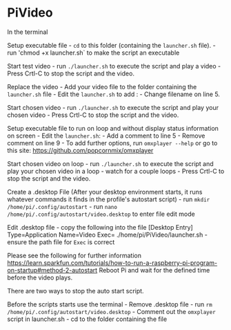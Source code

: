 # PiVideo

In the terminal 

Setup executable file
    - `cd` to this folder (containing the `launcher.sh` file).
    - run 'chmod +x launcher.sh` to make the script an executable

Start test video
    - run `./launcher.sh` to execute the script and play a video
    - Press Crtl-C to stop the script and the video.

Replace the video
    - Add your video file to the folder containing the `launcher.sh` file
    - Edit the `launcher.sh` to add :
        - Change filename on line 5.

Start chosen video
    - run `./launcher.sh` to execute the script and play your chosen video
    - Press Crtl-C to stop the script and the video.

Setup executable file to run on loop and without display status information on screen
    - Edit the `launcher.sh`:
        - Add a comment to line 5
        - Remove comment on line 9
        - To add further options, run `omxplayer --help` or go to this site: https://github.com/popcornmix/omxplayer

Start chosen video on loop
    - run `./launcher.sh` to execute the script and play your chosen video in a loop
    - watch for a couple loops 
    - Press Crtl-C to stop the script and the video.

Create a .desktop File (After your desktop environment starts, it runs whatever commands it finds in the profile's autostart script)
    - run `mkdir /home/pi/.config/autostart`
    - run `nano /home/pi/.config/autostart/video.desktop` to enter file edit mode

Edit .desktop file
    - copy the following into the file
    [Desktop Entry]
    Type=Application
    Name=Video
    Exec= ./home/pi/PiVideo/launcher.sh
    - ensure the path file for `Exec` is correct

Please see the following for further information https://learn.sparkfun.com/tutorials/how-to-run-a-raspberry-pi-program-on-startup#method-2-autostart 
Reboot Pi and wait for the defined time before the video plays.

There are two ways to stop the auto start script.

Before the scripts starts use the terminal 
    - Remove .desktop file
        - run `rm /home/pi/.config/autostart/video.desktop`
    - Comment out the `omxplayer` script in launcher.sh
        - cd to the folder containing the file

